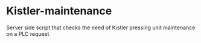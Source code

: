 # Kistler-maintenance
Server side script that checks the need of Kistler pressing unit maintenance on a PLC request
